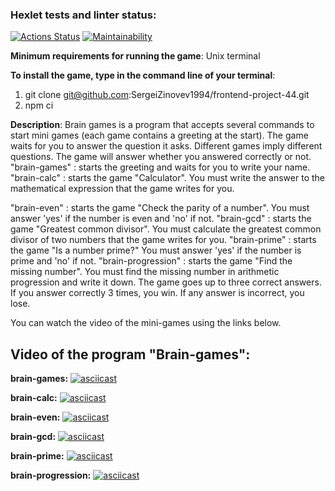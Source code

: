 ### Hexlet tests and linter status:
[![Actions Status](https://github.com/SergeiZinovev1994/frontend-project-44/actions/workflows/hexlet-check.yml/badge.svg)](https://github.com/SergeiZinovev1994/frontend-project-44/actions)
[![Maintainability](https://api.codeclimate.com/v1/badges/1b05275f697a758d3e27/maintainability)](https://codeclimate.com/github/SergeiZinovev1994/frontend-project-44/maintainability)

**Minimum requirements for running the game**: Unix terminal

**To install the game, type in the command line of your terminal**:
1) git clone git@github.com:SergeiZinovev1994/frontend-project-44.git
2) npm ci

**Description**:
Brain games is a program that accepts several commands to start mini games (each game contains a greeting at the start). The game waits for you to answer the question it asks. Different games imply different questions. The game will answer whether you answered correctly or not.
"brain-games" : starts the greeting and waits for you to write your name.
"brain-calc" : starts the game "Calculator". You must write the answer to the mathematical expression that the game writes for you.

"brain-even" : starts the game "Check the parity of a number". You must answer 'yes' if the number is even and 'no' if not.
"brain-gcd" : starts the game "Greatest common divisor". You must calculate the greatest common divisor of two numbers that the game writes for you.
"brain-prime" : starts the game "Is a number prime?" You must answer 'yes' if the number is prime and 'no' if not.
"brain-progression" : starts the game "Find the missing number". You must find the missing number in arithmetic progression and write it down.
The game goes up to three correct answers. If you answer correctly 3 times, you win. If any answer is incorrect, you lose.

You can watch the video of the mini-games using the links below.

## Video of the program "Brain-games":
**brain-games:** [![asciicast](https://asciinema.org/a/T2h3F1MHE17ghHSpO9UVwOwzv.svg)](https://asciinema.org/a/T2h3F1MHE17ghHSpO9UVwOwzv)

**brain-calc:** [![asciicast](https://asciinema.org/a/WdNd3EouzjTejJ42JkjHY4cLQ.svg)](https://asciinema.org/a/WdNd3EouzjTejJ42JkjHY4cLQ)

**brain-even:** [![asciicast](https://asciinema.org/a/lWlgXyGChAcs4KVBnr72Bz61H.svg)](https://asciinema.org/a/lWlgXyGChAcs4KVBnr72Bz61H)

**brain-gcd:** [![asciicast](https://asciinema.org/a/haI0LTylcg3qcloDI7kF6UjOr.svg)](https://asciinema.org/a/haI0LTylcg3qcloDI7kF6UjOr)

**brain-prime:** [![asciicast](https://asciinema.org/a/ucEbRsukLL1YDoUN3w8Q8sziG.svg)](https://asciinema.org/a/ucEbRsukLL1YDoUN3w8Q8sziG)

**brain-progression:** [![asciicast](https://asciinema.org/a/DtoOyTErE6nTWcHn6nKpEOkf4.svg)](https://asciinema.org/a/DtoOyTErE6nTWcHn6nKpEOkf4)